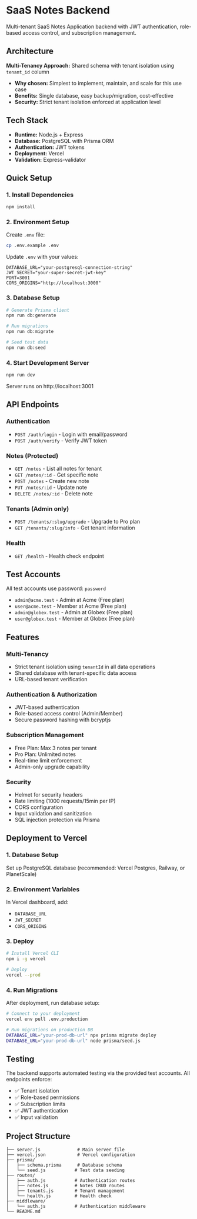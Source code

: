 # SaaS Notes Backend

Multi-tenant SaaS Notes Application backend with JWT authentication, role-based access control, and subscription management.

## Architecture

**Multi-Tenancy Approach:** Shared schema with tenant isolation using `tenant_id` column
- **Why chosen:** Simplest to implement, maintain, and scale for this use case
- **Benefits:** Single database, easy backup/migration, cost-effective
- **Security:** Strict tenant isolation enforced at application level

## Tech Stack

- **Runtime:** Node.js + Express
- **Database:** PostgreSQL with Prisma ORM
- **Authentication:** JWT tokens
- **Deployment:** Vercel
- **Validation:** Express-validator

## Quick Setup

### 1. Install Dependencies
```bash
npm install
```

### 2. Environment Setup
Create `.env` file:
```bash
cp .env.example .env
```

Update `.env` with your values:
```env
DATABASE_URL="your-postgresql-connection-string"
JWT_SECRET="your-super-secret-jwt-key"
PORT=3001
CORS_ORIGINS="http://localhost:3000"
```

### 3. Database Setup
```bash
# Generate Prisma client
npm run db:generate

# Run migrations
npm run db:migrate

# Seed test data
npm run db:seed
```

### 4. Start Development Server
```bash
npm run dev
```

Server runs on http://localhost:3001

## API Endpoints

### Authentication
- `POST /auth/login` - Login with email/password
- `POST /auth/verify` - Verify JWT token

### Notes (Protected)
- `GET /notes` - List all notes for tenant
- `GET /notes/:id` - Get specific note
- `POST /notes` - Create new note
- `PUT /notes/:id` - Update note
- `DELETE /notes/:id` - Delete note

### Tenants (Admin only)
- `POST /tenants/:slug/upgrade` - Upgrade to Pro plan
- `GET /tenants/:slug/info` - Get tenant information

### Health
- `GET /health` - Health check endpoint

## Test Accounts

All test accounts use password: `password`

- `admin@acme.test` - Admin at Acme (Free plan)
- `user@acme.test` - Member at Acme (Free plan)
- `admin@globex.test` - Admin at Globex (Free plan)
- `user@globex.test` - Member at Globex (Free plan)

## Features

### Multi-Tenancy
- Strict tenant isolation using `tenantId` in all data operations
- Shared database with tenant-specific data access
- URL-based tenant verification

### Authentication & Authorization
- JWT-based authentication
- Role-based access control (Admin/Member)
- Secure password hashing with bcryptjs

### Subscription Management
- Free Plan: Max 3 notes per tenant
- Pro Plan: Unlimited notes
- Real-time limit enforcement
- Admin-only upgrade capability

### Security
- Helmet for security headers
- Rate limiting (1000 requests/15min per IP)
- CORS configuration
- Input validation and sanitization
- SQL injection protection via Prisma

## Deployment to Vercel

### 1. Database Setup
Set up PostgreSQL database (recommended: Vercel Postgres, Railway, or PlanetScale)

### 2. Environment Variables
In Vercel dashboard, add:
- `DATABASE_URL`
- `JWT_SECRET`
- `CORS_ORIGINS`

### 3. Deploy
```bash
# Install Vercel CLI
npm i -g vercel

# Deploy
vercel --prod
```

### 4. Run Migrations
After deployment, run database setup:
```bash
# Connect to your deployment
vercel env pull .env.production

# Run migrations on production DB
DATABASE_URL="your-prod-db-url" npx prisma migrate deploy
DATABASE_URL="your-prod-db-url" node prisma/seed.js
```

## Testing

The backend supports automated testing via the provided test accounts. All endpoints enforce:
- ✅ Tenant isolation
- ✅ Role-based permissions  
- ✅ Subscription limits
- ✅ JWT authentication
- ✅ Input validation

## Project Structure

```
├── server.js              # Main server file
├── vercel.json            # Vercel configuration
├── prisma/
│   ├── schema.prisma      # Database schema
│   └── seed.js           # Test data seeding
├── routes/
│   ├── auth.js           # Authentication routes
│   ├── notes.js          # Notes CRUD routes
│   ├── tenants.js        # Tenant management
│   └── health.js         # Health check
├── middleware/
│   └── auth.js           # Authentication middleware
└── README.md
```